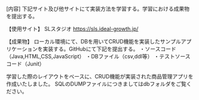 [内容]
下記サイト及び他サイトにて実装方法を学習する。学習における成果物を提出する。

【使用サイト】
SLスタジオ https://sls.ideal-growth.jp/

【成果物】
ローカル環境にて、DBを用いてCRUD機能を実装したサンプルアプリケーションを実装する。GitHubにて下記を提出する。
・ソースコード（Java,HTML,CSS,JavaScript）
・DBファイル（csv,ddl等）
・テストソースコード（Junit）

学習した際のレイアウトをベースに、CRUD機能が実装された商品管理アプリを作成いたしました。
SQLのDUMPファイルにつきましてはdbフォルダをご覧ください。



